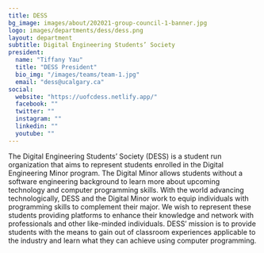 ```yaml
---
title: DESS
bg_image: images/about/202021-group-council-1-banner.jpg
logo: images/departments/dess/dess.png
layout: department
subtitle: Digital Engineering Students’ Society
president:
  name: "Tiffany Yau"
  title: "DESS President"
  bio_img: "/images/teams/team-1.jpg"
  email: "dess@ucalgary.ca"
social:
  website: "https://uofcdess.netlify.app/"
  facebook: ""
  twitter: ""
  instagram: ""
  linkedin: ""
  youtube: ""
---
```


The Digital Engineering Students’ Society (DESS) is a student run organization that aims to represent students enrolled in the Digital Engineering Minor program. The Digital Minor allows students without a software engineering background to learn more about upcoming technology and computer programming skills. With the world advancing technologically, DESS and the Digital Minor work to equip individuals with programming skills to complement their major. We wish to represent these students providing platforms to enhance their knowledge and network with professionals and other like-minded individuals. DESS’ mission is to provide students with the means to gain out of classroom experiences applicable to the industry and learn what they can achieve using computer programming.
